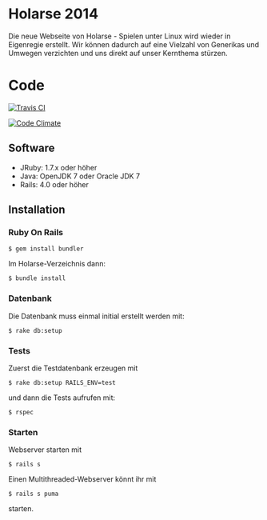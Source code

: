 # Holarse 2014
Die neue Webseite von Holarse - Spielen unter Linux wird wieder in Eigenregie erstellt. Wir können dadurch auf eine Vielzahl von Generikas und Umwegen verzichten und uns direkt auf unser Kernthema stürzen.

# Code
[![Travis CI](https://travis-ci.org/commel/holarse.png)](https://travis-ci.org/commel/holarse)

[![Code Climate](https://codeclimate.com/github/commel/holarse.png)](https://codeclimate.com/github/commel/holarse)

## Software
* JRuby: 1.7.x oder höher
* Java: OpenJDK 7 oder Oracle JDK 7
* Rails: 4.0 oder höher

## Installation

### Ruby On Rails
```
$ gem install bundler
``` 
Im Holarse-Verzeichnis dann: 
```
$ bundle install
```

### Datenbank
Die Datenbank muss einmal initial erstellt werden mit:
```
$ rake db:setup
```

### Tests
Zuerst die Testdatenbank erzeugen mit 
```
$ rake db:setup RAILS_ENV=test
``` 
und dann die Tests aufrufen mit: 
```
$ rspec
```

### Starten
Webserver starten mit 
```
$ rails s
```
Einen Multithreaded-Webserver könnt ihr mit
```
$ rails s puma
```
starten.
